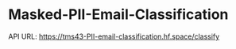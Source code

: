 # Masked-PII-Email-Classification
API URL:
https://tms43-PII-email-classification.hf.space/classify
